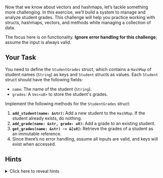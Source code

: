 Now that we know about vectors and hashmaps, let’s tackle something more challenging. In this exercise, we’ll build a system to manage and analyze student grades. This challenge will help you practice working with structs, hashmaps, vectors, and methods while managing a collection of data.

The focus here is on functionality. **Ignore error handling for this challenge**; assume the input is always valid.

## Your Task

You need to define the `StudentGrades` struct, which contains a `HashMap` of student names (`String`) as keys and `Student` structs as values. Each `Student` struct should have the following fields:

- `name`: The name of the student (`String`).
- `grades`: A `Vec<u8>` to store the student's grades.

Implement the following methods for the `StudentGrades` struct:

1. **`add_student(name: &str)`:** Add a new student to the `HashMap`. If the student already exists, do nothing.
2. **`add_grade(name: &str, grade: u8)`:** Add a grade to an existing student.
3. **`get_grades(name: &str) -> &[u8]`:** Retrieve the grades of a student as an immutable reference.
4. Since there’s no error handling, assume all inputs are valid, and keys will exist when accessed.

## Hints

<details>
<summary>Click here to reveal hints</summary>

- Use the `HashMap` methods like `entry`, `insert`, and `get` to manage student data.

</details>
